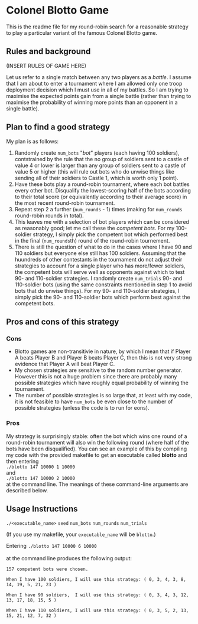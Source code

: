 # Colonel Blotto Game

This is the readme file for my round-robin search for a reasonable strategy 
to play a particular variant of the famous Colonel Blotto game.

## Rules and background

(INSERT RULES OF GAME HERE)

Let us refer to a single match between any two players as a *battle*. 
I assume that I am about to enter a tournament where I am allowed only one troop
deployment decision which I must use in all of my battles. So I am trying to maximise the expected points gain from a single battle  (rather than trying to maximise the probability of winning more points than an opponent 
in a single battle).

## Plan to find a good strategy

My plan is as follows:

1. Randomly create `num_bots` "*bot*" players (each having 100 soldiers), contstrained by the rule that the no group of soldiers sent to a castle of value 4 or lower is larger than any group of soldiers sent to a castle of value 5 or higher (this will rule out bots who do unwise things like sending all of their soldiers to Castle 1, which is worth only 1 point).
1. Have these bots play a round-robin tournament, where each bot battles every other bot. Disqualify the lowest-scoring half of the bots according to their total score (or equivalently according to their average score) in the most recent round-robin tournament.
1. Repeat step 2 a further (`num_rounds` - 1) times (making for `num_rounds` round-robin rounds in total). 
1. This leaves me with a selection of bot players which can be considered as reasonably good; let me call these the *competent bots*. For my 100-soldier strategy, I simply pick the competent bot which performed best in the final (`num_rounds`th) round of the round-robin tournement.
1. There is still the question of what to do in the cases where I have 90 and 110 soldiers but everyone else still has 100 soldiers. 
Assuming that the huundreds of other contestants in the tournament do not adjust their strategies to account for a single player who has more/fewer soldiers, the competent bots will serve well as opponents against which to test 90- and 110-soldier strategies.
I randomly create `num_trials` 90- and 110-soldier bots (using the same constraints mentioned in step 1 to avoid bots that do unwise things). For my 90- and 110-soldier strategies, I simply pick the 90- and 110-soldier bots which perform best against the competent bots. 

## Pros and cons of this strategy

### Cons
* Blotto games are non-transitivie in nature, by which I mean that if Player A beats Player B and Player B beats Player C, then this is not very strong evidence that Player A will beat Player C. 
* My chosen strategies are sensitive to the random number generator. However this is not a huge problem since there are probably many possible strategies which have roughly equal probability of winning the tournament. 
* The number of possible strategies is so large that, at least with my code, it is not feasible to have `num_bots` be even close to the number of possible strategies (unless the code is to run for eons). 
 
### Pros
My strategy is surprisingly stable: often the bot which wins one round of a round-robin tournament will also win the following round (where half of the bots have been disqualified). You can see an example of this by compiling my code with the provided makefile to get an executable called **blotto** and then entering <br/>
`./blotto 147 10000 1 10000` <br/>
and  <br/>
`./blotto 147 10000 2 10000` <br/>
at the command line. The meanings of these command-line arguments are described below. 

## Usage Instructions

`./<executable_name>` `seed` `num_bots` `num_rounds` `num_trials`

(If you use my makefile, your `executable_name` will be `blotto`.)

Entering `./blotto 147 10000 6 10000` <br/>
<br/>
at the command line produces the following output: 

`157 competent bots were chosen.`

`When I have 100 soldiers, I will use this strategy: ( 0, 3, 4, 3, 8, 14, 19, 5, 21, 23 )`

`When I have 90 soldiers,  I will use this strategy: ( 0, 3, 4, 3, 12, 13, 17, 18, 15, 5 )`

`When I have 110 soldiers, I will use this strategy: ( 0, 3, 5, 2, 13, 15, 21, 12, 7, 32 )`


